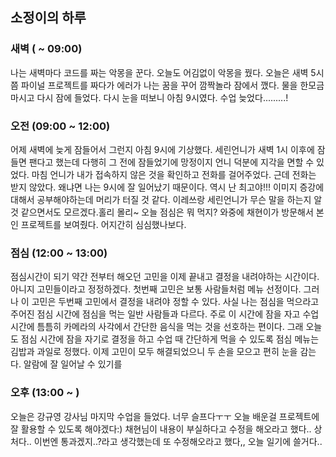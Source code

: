 ## 소정이의 하루

### 새벽 ( ~ 09:00)

나는 새벽마다 코드를 짜는 악몽을 꾼다. 오늘도 어김없이 악몽을 꿨다. 
오늘은 새벽 5시쯤 파이널 프로젝트를 짜다가 에러가 나는 꿈을 꾸어 깜짝놀라 잠에서 깼다.
물을 한모금 마시고 다시 잠에 들었다.
다시 눈을 떠보니 아침 9시였다. 
수업 늦었다.........!

### 오전 (09:00 ~ 12:00)
어제 새벽에 늦게 잠들어서 그런지 아침 9시에 기상했다. 세린언니가 새벽 1시 이후에 잠들면 팬다고 했는데 다행히 그 전에 잠들었기에 망정이지 언니 덕분에 지각을 면할 수 있었다. 
마침 언니가 내가 접속하지 않은 것을 확인하고 전화를 걸어주었다. 근데 전화는 받지 않았다. 왜냐면 나는 9시에 잘 일어났기 때문이다. 역시 난 최고야!!!
이미지 증강에 대해서 공부해야하는데 머리가 터질 것 같다. 이레쓰랑 세린언니가 무슨 말을 하는지 알 것 같으면서도 모르겠다.홀리 몰리~ 오늘 점심은 뭐 먹지? 
와중에 채현이가 방문해서 본인 프로젝트를 보여줬다. 어지간히 심심했나보다. 

### 점심 (12:00 ~ 13:00)
점심시간이 되기 약간 전부터 해오던 고민을 이제 끝내고 결정을 내려야하는 시간이다.
아니지 고민들이라고 정정하겠다.
첫번째 고민은 보통 사람들처럼 메뉴 선정이다.
그러나 이 고민은 두번째 고민에서 결정을 내려야 정할 수 있다.
사실 나는 점심을 먹으라고 주어진 점심 시간에 점심을 먹는 일반 사람들과 다르다.
주로 이 시간에 잠을 자고 수업 시간에 틈틈히 카메라의 사각에서 간단한 음식을 먹는 것을 선호하는 편이다.
그래 오늘도 점심 시간에 잠을 자기로 결정을 하고 수업 때 간단하게 먹을 수 있도록
점심 메뉴는 김밥과 과일로 정했다.
이제 고민이 모두 해결되었으니 두 손을 모으고 편히 눈을 감는다.
알람에 잘 일어날 수 있기를

### 오후 (13:00 ~ )

오늘은 강규영 강사님 마지막 수업을 들었다. 너무 슬프다ㅜㅜ 오늘 배운걸 프로젝트에 잘 활용할 수 있도록 해야겠다:)
채현님이 내용이 부실하다고 수정을 해오라고 했다.. 상처다.. 이번엔 통과겠지..?라고 생각했는데 또 수정해오라고 했다,, 
오늘 일기에 쓸거다..
